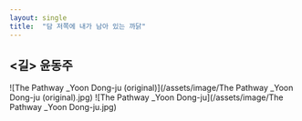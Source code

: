 ```yaml
---
layout: single
title:  "담 저쪽에 내가 남아 있는 까닭"
---
```


## <길> 윤동주

![The Pathway _Yoon Dong-ju (original)](/assets/image/The Pathway _Yoon Dong-ju (original).jpg)
![The Pathway _Yoon Dong-ju](/assets/image/The Pathway _Yoon Dong-ju.jpg)
 
